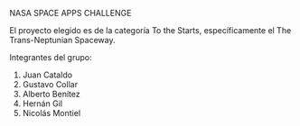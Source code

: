 NASA SPACE APPS CHALLENGE

El proyecto elegido es de la categoría To the Starts, específicamente el The Trans-Neptunian Spaceway.

Integrantes del grupo:
1) Juan Cataldo
2) Gustavo Collar
3) Alberto Benítez
4) Hernán Gil
5) Nicolás Montiel